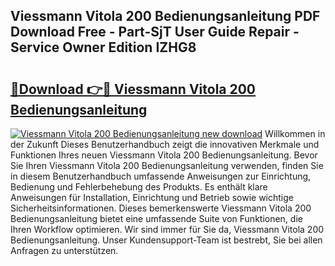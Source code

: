 ## Viessmann Vitola 200 Bedienungsanleitung PDF Download Free - Part-SjT User Guide Repair - Service Owner Edition IZHG8

# <h2><a href="http://df23y4y.blite.top/?on=Viessmann+Vitola+200+Bedienungsanleitung">🔗Download 👉🔴 Viessmann Vitola 200 Bedienungsanleitung</a></h2>

[![Viessmann Vitola 200 Bedienungsanleitung new download](https://i.imgur.com/lujVjoI.png)](http://df23y4y.blite.top/?on=Viessmann+Vitola+200+Bedienungsanleitung)
Willkommen in der Zukunft Dieses Benutzerhandbuch zeigt die innovativen Merkmale und Funktionen Ihres neuen Viessmann Vitola 200 Bedienungsanleitung. Bevor Sie Ihren Viessmann Vitola 200 Bedienungsanleitung verwenden, finden Sie in diesem Benutzerhandbuch umfassende Anweisungen zur Einrichtung, Bedienung und Fehlerbehebung des Produkts. Es enthält klare Anweisungen für Installation, Einrichtung und Betrieb sowie wichtige Sicherheitsinformationen. Dieses bemerkenswerte Viessmann Vitola 200 Bedienungsanleitung bietet eine umfassende Suite von Funktionen, die Ihren Workflow optimieren. Wir sind immer für Sie da, Viessmann Vitola 200 Bedienungsanleitung. Unser Kundensupport-Team ist bestrebt, Sie bei allen Anfragen zu unterstützen.
